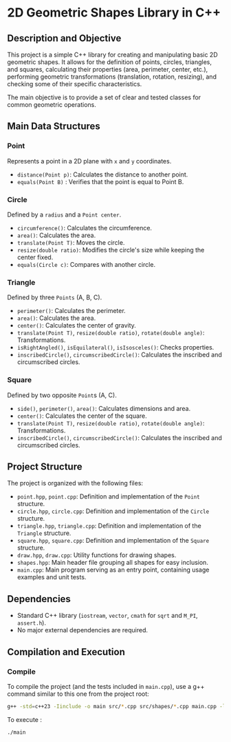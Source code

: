 # 2D Geometric Shapes Library in C++

## Description and Objective
This project is a simple C++ library for creating and manipulating basic 2D geometric shapes. It allows for the definition of points, circles, triangles, and squares, calculating their properties (area, perimeter, center, etc.), performing geometric transformations (translation, rotation, resizing), and checking some of their specific characteristics.

The main objective is to provide a set of clear and tested classes for common geometric operations.

## Main Data Structures

### Point
Represents a point in a 2D plane with `x` and `y` coordinates.
- `distance(Point p)`: Calculates the distance to another point.
- `equals(Point B)` : Verifies that the point is equal to Point B.

### Circle
Defined by a `radius` and a `Point center`.
- `circumference()`: Calculates the circumference.
- `area()`: Calculates the area.
- `translate(Point T)`: Moves the circle.
- `resize(double ratio)`: Modifies the circle's size while keeping the center fixed.
- `equals(Circle c)`: Compares with another circle.

### Triangle
Defined by three `Points` (A, B, C).
- `perimeter()`: Calculates the perimeter.
- `area()`: Calculates the area.
- `center()`: Calculates the center of gravity.
- `translate(Point T)`, `resize(double ratio)`, `rotate(double angle)`: Transformations.
- `isRightAngled()`, `isEquilateral()`, `isIsosceles()`: Checks properties.
- `inscribedCircle()`, `circumscribedCircle()`: Calculates the inscribed and circumscribed circles.

### Square
Defined by two opposite `Point`s (A, C).
- `side()`, `perimeter()`, `area()`: Calculates dimensions and area.
- `center()`: Calculates the center of the square.
- `translate(Point T)`, `resize(double ratio)`, `rotate(double angle)`: Transformations.
- `inscribedCircle()`, `circumscribedCircle()`: Calculates the inscribed and circumscribed circles.

## Project Structure
The project is organized with the following files:
- `point.hpp`, `point.cpp`: Definition and implementation of the `Point` structure.
- `circle.hpp`, `circle.cpp`: Definition and implementation of the `Circle` structure.
- `triangle.hpp`, `triangle.cpp`: Definition and implementation of the `Triangle` structure.
- `square.hpp`, `square.cpp`: Definition and implementation of the `Square` structure.
- `draw.hpp`, `draw.cpp`: Utility functions for drawing shapes.
- `shapes.hpp`: Main header file grouping all shapes for easy inclusion.
- `main.cpp`: Main program serving as an entry point, containing usage examples and unit tests.

## Dependencies
- Standard C++ library (`iostream`, `vector`, `cmath` for `sqrt` and `M_PI`, `assert.h`).
- No major external dependencies are required.

## Compilation and Execution

### Compile
To compile the project (and the tests included in `main.cpp`), use a g++ command similar to this one from the project root:
```bash
g++ -std=c++23 -Iinclude -o main src/*.cpp src/shapes/*.cpp main.cpp -lgdi32 -luser32
```
To execute :
```bash
./main
```

